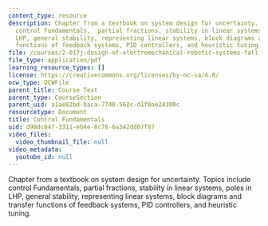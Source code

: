```yaml
---
content_type: resource
description: Chapter from a textbook on system design for uncertainty. Topics include
  control Fundamentals,  partial fractions, stability in linear systems, poles in
  LHP, general stability, representing linear systems, block diagrams and transfer
  functions of feedback systems, PID controllers, and heuristic tuning.
file: /courses/2-017j-design-of-electromechanical-robotic-systems-fall-2009/d98dc04f3311eb4e8c786a342dd07f87_MIT2_017JF09_ch11.pdf
file_type: application/pdf
learning_resource_types: []
license: https://creativecommons.org/licenses/by-nc-sa/4.0/
ocw_type: OCWFile
parent_title: Course Text
parent_type: CourseSection
parent_uid: a1ae82bd-baca-7740-562c-d1f0ae24300c
resourcetype: Document
title: Control Fundamentals
uid: d98dc04f-3311-eb4e-8c78-6a342dd07f87
video_files:
  video_thumbnail_file: null
video_metadata:
  youtube_id: null
---
```

Chapter from a textbook on system design for uncertainty. Topics include control Fundamentals,  partial fractions, stability in linear systems, poles in LHP, general stability, representing linear systems, block diagrams and transfer functions of feedback systems, PID controllers, and heuristic tuning.